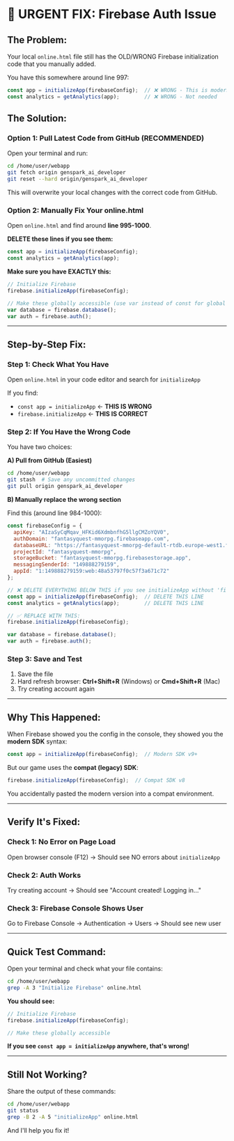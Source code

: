 # 🚨 URGENT FIX: Firebase Auth Issue

## The Problem:
Your local `online.html` file still has the OLD/WRONG Firebase initialization code that you manually added.

You have this somewhere around line 997:
```javascript
const app = initializeApp(firebaseConfig);  // ❌ WRONG - This is modern SDK
const analytics = getAnalytics(app);        // ❌ WRONG - Not needed
```

## The Solution:

### Option 1: Pull Latest Code from GitHub (RECOMMENDED)

Open your terminal and run:

```bash
cd /home/user/webapp
git fetch origin genspark_ai_developer
git reset --hard origin/genspark_ai_developer
```

This will overwrite your local changes with the correct code from GitHub.

### Option 2: Manually Fix Your online.html

Open `online.html` and find around **line 995-1000**.

**DELETE these lines if you see them:**
```javascript
const app = initializeApp(firebaseConfig);
const analytics = getAnalytics(app);
```

**Make sure you have EXACTLY this:**
```javascript
// Initialize Firebase
firebase.initializeApp(firebaseConfig);

// Make these globally accessible (use var instead of const for global scope)
var database = firebase.database();
var auth = firebase.auth();
```

---

## Step-by-Step Fix:

### Step 1: Check What You Have
Open `online.html` in your code editor and search for `initializeApp`

If you find:
- `const app = initializeApp` ← **THIS IS WRONG**
- `firebase.initializeApp` ← **THIS IS CORRECT**

### Step 2: If You Have the Wrong Code
You have two choices:

**A) Pull from GitHub (Easiest)**
```bash
cd /home/user/webapp
git stash  # Save any uncommitted changes
git pull origin genspark_ai_developer
```

**B) Manually replace the wrong section**

Find this (around line 984-1000):
```javascript
const firebaseConfig = {
  apiKey: "AIzaSyCqMqav_HFKid6XdmbnfhG5llgCMZoYQV0",
  authDomain: "fantasyquest-mmorpg.firebaseapp.com",
  databaseURL: "https://fantasyquest-mmorpg-default-rtdb.europe-west1.firebasedatabase.app",
  projectId: "fantasyquest-mmorpg",
  storageBucket: "fantasyquest-mmorpg.firebasestorage.app",
  messagingSenderId: "149888279159",
  appId: "1:149888279159:web:48a53797f0c57f3a671c72"
};

// ❌ DELETE EVERYTHING BELOW THIS if you see initializeApp without 'firebase.'
const app = initializeApp(firebaseConfig);  // DELETE THIS LINE
const analytics = getAnalytics(app);        // DELETE THIS LINE

// ✅ REPLACE WITH THIS:
firebase.initializeApp(firebaseConfig);

var database = firebase.database();
var auth = firebase.auth();
```

### Step 3: Save and Test
1. Save the file
2. Hard refresh browser: **Ctrl+Shift+R** (Windows) or **Cmd+Shift+R** (Mac)
3. Try creating account again

---

## Why This Happened:

When Firebase showed you the config in the console, they showed you the **modern SDK** syntax:
```javascript
const app = initializeApp(firebaseConfig);  // Modern SDK v9+
```

But our game uses the **compat (legacy) SDK**:
```javascript
firebase.initializeApp(firebaseConfig);  // Compat SDK v8
```

You accidentally pasted the modern version into a compat environment.

---

## Verify It's Fixed:

### Check 1: No Error on Page Load
Open browser console (F12) → Should see NO errors about `initializeApp`

### Check 2: Auth Works
Try creating account → Should see "Account created! Logging in..."

### Check 3: Firebase Console Shows User
Go to Firebase Console → Authentication → Users → Should see new user

---

## Quick Test Command:

Open your terminal and check what your file contains:

```bash
cd /home/user/webapp
grep -A 3 "Initialize Firebase" online.html
```

**You should see:**
```javascript
// Initialize Firebase
firebase.initializeApp(firebaseConfig);

// Make these globally accessible
```

**If you see `const app = initializeApp` anywhere, that's wrong!**

---

## Still Not Working?

Share the output of these commands:

```bash
cd /home/user/webapp
git status
grep -B 2 -A 5 "initializeApp" online.html
```

And I'll help you fix it!
